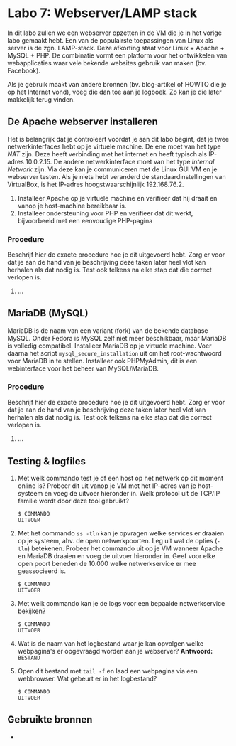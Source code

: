 # Labo 7: Webserver/LAMP stack

In dit labo zullen we een webserver opzetten in de VM die je in het vorige labo gemaakt hebt.
Een van de populairste toepassingen van Linux als server is de zgn. LAMP-stack. Deze afkorting staat voor Linux + Apache + MySQL + PHP. De combinatie vormt een platform voor het ontwikkelen van webapplicaties waar vele bekende websites gebruik van maken (bv. Facebook).

Als je gebruik maakt van andere bronnen (bv. blog-artikel of HOWTO die je op het Internet vond), voeg die dan toe aan je logboek. Zo kan je die later makkelijk terug vinden.

## De Apache webserver installeren

Het is belangrijk dat je controleert voordat je aan dit labo begint, dat je twee netwerkinterfaces hebt op je virtuele machine. De ene moet van het type *NAT* zijn. Deze heeft verbinding met het internet en heeft typisch als IP-adres 10.0.2.15. De andere netwerkinterface moet van het type *Internal Network* zijn. Via deze kan je communiceren met de Linux GUI VM en je webserver testen. Als je niets hebt veranderd de standaardinstellingen van VirtualBox, is het IP-adres hoogstwaarschijnlijk 192.168.76.2.

1. Installeer Apache op je virtuele machine en verifieer dat hij draait en vanop je host-machine bereikbaar is.
2. Installeer ondersteuning voor PHP en verifieer dat dit werkt, bijvoorbeeld met een eenvoudige PHP-pagina

### Procedure

Beschrijf hier de exacte procedure hoe je dit uitgevoerd hebt. Zorg er voor dat je aan de hand van je beschrijving deze taken later heel vlot kan herhalen als dat nodig is. Test ook telkens na elke stap dat die correct verlopen is.

1. ...

## MariaDB (MySQL)

MariaDB is de naam van een variant (fork) van de bekende database MySQL. Onder Fedora is MySQL zelf niet meer beschikbaar, maar MariaDB is volledig compatibel. Installeer MariaDB op je virtuele machine. Voer daarna het script `mysql_secure_installation` uit om het root-wachtwoord voor MariaDB in te stellen. Installeer ook PHPMyAdmin, dit is een webinterface voor het beheer van MySQL/MariaDB.


### Procedure

Beschrijf hier de exacte procedure hoe je dit uitgevoerd hebt. Zorg er voor dat je aan de hand van je beschrijving deze taken later heel vlot kan herhalen als dat nodig is. Test ook telkens na elke stap dat die correct verlopen is.

1. ...


## Testing & logfiles

1. Met welk commando test je of een host op het netwerk op dit moment online is? Probeer dit uit  vanop je VM met het IP-adres van je host-systeem en voeg de uitvoer hieronder in. Welk protocol uit de TCP/IP familie wordt door deze tool gebruikt?

    ```
    $ COMMANDO
    UITVOER
    ```

2. Met het commando `ss -tln` kan je opvragen welke services er draaien op je systeem, ahv. de open netwerkpoorten. Leg uit wat de opties (`-tln`) betekenen. Probeer het commando uit op je VM wanneer Apache en MariaDB draaien en voeg de uitvoer hieronder in. Geef voor elke open poort beneden de 10.000 welke netwerkservice er mee geassocieerd is.

    ```
    $ COMMANDO
    UITVOER
    ```

3. Met welk commando kan je de logs voor een bepaalde netwerkservice bekijken?

    ```
    $ COMMANDO
    UITVOER
    ```

6. Wat is de naam van het logbestand waar je kan opvolgen welke webpagina's er opgevraagd worden aan je webserver? **Antwoord:** `BESTAND`

7. Open dit bestand met `tail -f` en laad een webpagina via een webbrowser. Wat gebeurt er in het logbestand?

    ```
    $ COMMANDO
    UITVOER
    ```

## Gebruikte bronnen

- 

